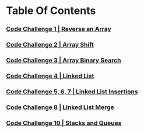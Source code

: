 # Table Of Contents

### [Code Challenge 1 | Reverse an Array](challenges/arrayReverse/README.md)
### [Code Challenge 2 | Array Shift](challenges/arrayShift/README.md)
### [Code Challenge 3 | Array Binary Search](challenges/arrayBinarySearch/README.md)
### [Code Challenge 4 | Linked List](challenges/linkedList/README.md)
### [Code Challenge 5, 6, 7 | Linked List Insertions](challenges/linkedList/README.md)
### [Code Challenge 8 | Linked List Merge](challenges/llMerge/README.md)
### [Code Challenge 10 | Stacks and Queues](challenges/stacksAndQueues/README.md)
